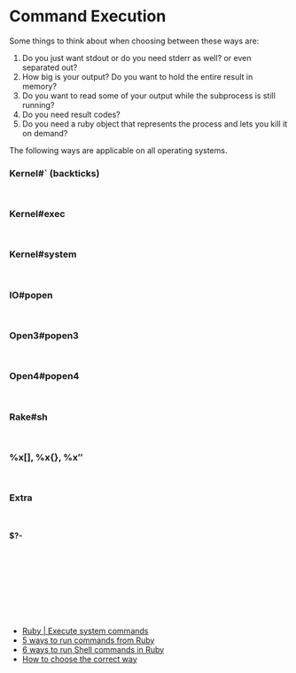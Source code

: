 # Command Execution

Some things to think about when choosing between these ways are:
1. Do you just want stdout or do you need stderr as well? or even separated out?
2. How big is your output? Do you want to hold the entire result in memory?
3. Do you want to read some of your output while the subprocess is still running?
4. Do you need result codes?
5. Do you need a ruby object that represents the process and lets you kill it on demand?


The following ways are applicable on all operating systems. 


### Kernel#` (backticks)
```ruby



```

### Kernel#exec
```ruby



```

### Kernel#system
```ruby



```


### IO#popen
```ruby



```


### Open3#popen3
```ruby



```


### Open4#popen4
```ruby



```


### Rake#sh
```ruby



```


### %x[], %x{}, %x$''$ 

```ruby



```



### Extra
```ruby



```

#### $?-
```ruby



```



### 



















<br><br><br>
---
- [Ruby | Execute system commands](http://king-sabri.net/?p=2553)
- [5 ways to run commands from Ruby](http://mentalized.net/journal/2010/03/08/5-ways-to-run-commands-from-ruby/)
- [6 ways to run Shell commands in Ruby](http://tech.natemurray.com/2007/03/ruby-shell-commands.html)
- [How to choose the correct way](http://stackoverflow.com/a/4413/967283) 